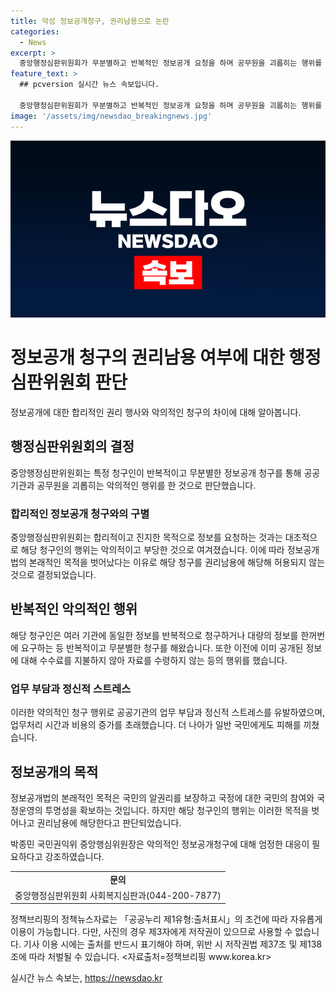 ```yaml
---
title: 악성 정보공개청구, 권리남용으로 논란
categories:
  - News
excerpt: >
  중앙행정심판위원회가 무분별하고 반복적인 정보공개 요청을 하며 공무원을 괴롭히는 행위를 권리남용으로 보고 허용되지 않는다고 결정했다. 심판위는 이러한 행위가 정보공개법의 목적을 벗어나 국민의 알권리와 행정 투명성을 위한 것이 아니라고 판단했다. 국민권익위원회는 이에 대해 엄정한 대응이 필요하다고 강조했다. (150자)
feature_text: >
  ## pcversion 실시간 뉴스 속보입니다.

  중앙행정심판위원회가 무분별하고 반복적인 정보공개 요청을 하며 공무원을 괴롭히는 행위를 권리남용으로 보고 허용되지 않는다고 결정했다. 심판위는 이러한 행위가 정보공개법의 목적을 벗어나 국민의 알권리와 행정 투명성을 위한 것이 아니라고 판단했다. 국민권익위원회는 이에 대해 엄정한 대응이 필요하다고 강조했다. (150자)
image: '/assets/img/newsdao_breakingnews.jpg'
---
```


<p><img src="/assets/img/newsdao_breakingnews.jpg" alt="pcversion 속보" /></p>

<h1>정보공개 청구의 권리남용 여부에 대한 행정심판위원회 판단</h1>

<p data-ke-size="size16">정보공개에 대한 합리적인 권리 행사와 악의적인 청구의 차이에 대해 알아봅니다.</p>

<h2 data-ke-size="size26">행정심판위원회의 결정</h2>

<p>중앙행정심판위원회는 특정 청구인이 반복적이고 무분별한 정보공개 청구를 통해 공공기관과 공무원을 괴롭히는 악의적인 행위를 한 것으로 판단했습니다.</p>

<h3>합리적인 정보공개 청구와의 구별</h3>

<p>중앙행정심판위원회는 합리적이고 진지한 목적으로 정보를 요청하는 것과는 대조적으로 해당 청구인의 행위는 악의적이고 부당한 것으로 여겨졌습니다. 이에 따라 정보공개법의 본래적인 목적을 벗어났다는 이유로 해당 청구를 권리남용에 해당해 허용되지 않는 것으로 결정되었습니다.</p>

<h2 data-ke-size="size26">반복적인 악의적인 행위</h2>

<p>해당 청구인은 여러 기관에 동일한 정보를 반복적으로 청구하거나 대량의 정보를 한꺼번에 요구하는 등 반복적이고 무분별한 청구를 해왔습니다. 또한 이전에 이미 공개된 정보에 대해 수수료를 지불하지 않아 자료를 수령하지 않는 등의 행위를 했습니다.</p>

<h3>업무 부담과 정신적 스트레스</h3>

<p>이러한 약의적인 청구 행위로 공공기관의 업무 부담과 정신적 스트레스를 유발하였으며, 업무처리 시간과 비용의 증가를 초래했습니다. 더 나아가 일반 국민에게도 피해를 끼쳤습니다.</p>

<h2 data-ke-size="size26">정보공개의 목적</h2>

<p>정보공개법의 본래적인 목적은 국민의 알권리를 보장하고 국정에 대한 국민의 참여와 국정운영의 투명성을 확보하는 것입니다. 하지만 해당 청구인의 행위는 이러한 목적을 벗어나고 권리남용에 해당한다고 판단되었습니다.</p>

<p>박종민 국민권익위 중앙행심위원장은 악의적인 정보공개청구에 대해 엄정한 대응이 필요하다고 강조하였습니다.</p>

<p data-ke-size="size16"></p>

<table>
    <tr>
        <td style="text-align: center; height: 17px;"><b>문의</b></td>
    </tr>
    <tr>
        <td style="text-align: center; height: 17px;">중앙행정심판위원회 사회복지심판과(044-200-7877)</td>
    </tr>
</table>

<p data-ke-size="size16"></p>

<p>정책브리핑의 정책뉴스자료는 「공공누리 제1유형:출처표시」의 조건에 따라 자유롭게 이용이 가능합니다. 다만, 사진의 경우 제3자에게 저작권이 있으므로 사용할 수 없습니다. 기사 이용 시에는 출처를 반드시 표기해야 하며, 위반 시 저작권법 제37조 및 제138조에 따라 처벌될 수 있습니다. <자료출처=정책브리핑 www.korea.kr></p>
실시간 뉴스 속보는, <a href="https://newsdao.kr" rel="dofollow">https://newsdao.kr</a>


